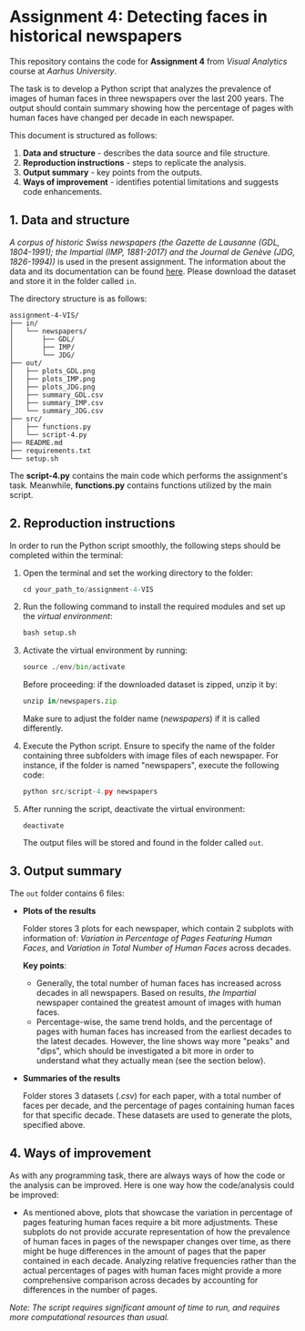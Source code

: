 # Assignment 4: Detecting faces in historical newspapers

This repository contains the code for **Assignment 4** from *Visual Analytics* course at *Aarhus University*.

The task is to develop a Python script that analyzes the prevalence of images of human faces in three newspapers over the last 200 years. The output should contain summary showing how the percentage of pages with human faces have changed per decade in each newspaper.

This document is structured as follows:

1. **Data and structure** - describes the data source and file structure.
2. **Reproduction instructions** - steps to replicate the analysis.
3. **Output summary** - key points from the outputs.
4. **Ways of improvement** - identifies potential limitations and suggests code enhancements.

## 1. Data and structure

*A corpus of historic Swiss newspapers (the Gazette de Lausanne (GDL, 1804-1991); the Impartial (IMP, 1881-2017) and the Journal de Genève (JDG, 1826-1994))* is used in the present assignment. The information about the data and its documentation can be found [here](https://zenodo.org/records/3706863). Please download the dataset and store it in the folder called ```in```.

The directory structure is as follows:
```
assignment-4-VIS/
├── in/
│   └── newspapers/
│       ├── GDL/
│       ├── IMP/
│       └── JDG/
├── out/
│   ├── plots_GDL.png
│   ├── plots_IMP.png
│   ├── plots_JDG.png
│   ├── summary_GDL.csv
│   ├── summary_IMP.csv
│   └── summary_JDG.csv
├── src/
│   ├── functions.py
│   └── script-4.py
├── README.md
├── requirements.txt
└── setup.sh
```
The **script-4.py** contains the main code which performs the assignment's task. Meanwhile, **functions.py** contains functions utilized by the main script.

## 2. Reproduction instructions

In order to run the Python script smoothly, the following steps should be completed within the terminal:

1. Open the terminal and set the working directory to the folder:

    ```python
    cd your_path_to/assignment-4-VIS
    ```

2. Run the following command to install the required modules and set up the *virtual environment*:

    ```python
    bash setup.sh
    ```
3. Activate the virtual environment by running:

    ```python
    source ./env/bin/activate
    ```

    Before proceeding: if the downloaded dataset is zipped, unzip it by:

    ```python
    unzip in/newspapers.zip
    ```
    Make sure to adjust the folder name (*newspapers*) if it is called differently.

4. Execute the Python script. Ensure to specify the name of the folder containing three subfolders with image files of each newspaper. For instance, if the folder is named "newspapers", execute the following code:
 
    ```python
    python src/script-4.py newspapers
    ```

5. After running the script, deactivate the virtual environment:

    ```
    deactivate
    ```
    The output files will be stored and found in the folder called ```out```.

## 3. Output summary

The ```out``` folder contains 6 files:

- **Plots of the results**

    Folder stores 3 plots for each newspaper, which contain 2 subplots with information of: *Variation in Percentage of Pages Featuring Human Faces*, and *Variation in Total Number of Human Faces* across decades.

    **Key points**:
    
    - Generally, the total number of human faces has increased across decades in all newspapers. Based on results, *the Impartial* newspaper contained the greatest amount of images with human faces.
    - Percentage-wise, the same trend holds, and the percentage of pages with human faces has increased from the earliest decades to the latest decades. However, the line shows way more "peaks" and "dips", which should be investigated a bit more in order to understand what they actually mean (see the section below).

- **Summaries of the results**

    Folder stores 3 datasets (*.csv*) for each paper, with a total number of faces per decade, and the percentage of pages containing human faces for that specific decade. These datasets are used to generate the plots, specified above.

## 4. Ways of improvement

As with any programming task, there are always ways of how the code or the analysis can be improved. Here is one way how the code/analysis could be improved:

- As mentioned above, plots that showcase the variation in percentage of pages featuring human faces require a bit more adjustments. These subplots do not provide accurate representation of how the prevalence of human faces in pages of the newspaper changes over time, as there might be huge differences in the amount of pages that the paper contained in each decade. Analyzing relative frequencies rather than the actual percentages of pages with human faces might provide a more comprehensive comparison across decades by accounting for differences in the number of pages.

*Note: The script requires significant amount of time to run, and requires more computational resources than usual.*